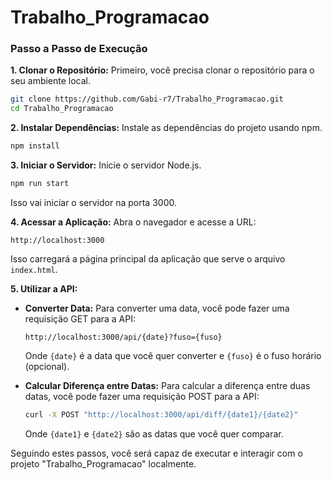 # Trabalho_Programacao

### Passo a Passo de Execução

**1. Clonar o Repositório:**
   Primeiro, você precisa clonar o repositório para o seu ambiente local.
   ```sh
   git clone https://github.com/Gabi-r7/Trabalho_Programacao.git
   cd Trabalho_Programacao
   ```

**2. Instalar Dependências:**
   Instale as dependências do projeto usando npm.
   ```sh
   npm install
   ```

**3. Iniciar o Servidor:**
   Inicie o servidor Node.js.
   ```sh
   npm run start
   ```
   Isso vai iniciar o servidor na porta 3000.

**4. Acessar a Aplicação:**
   Abra o navegador e acesse a URL:
   ```
   http://localhost:3000
   ```
   Isso carregará a página principal da aplicação que serve o arquivo `index.html`.

**5. Utilizar a API:**
   - **Converter Data:**
     Para converter uma data, você pode fazer uma requisição GET para a API:
     ```
     http://localhost:3000/api/{date}?fuso={fuso}
     ```
     Onde `{date}` é a data que você quer converter e `{fuso}` é o fuso horário (opcional).

   - **Calcular Diferença entre Datas:**
     Para calcular a diferença entre duas datas, você pode fazer uma requisição POST para a API:
     ```sh
     curl -X POST "http://localhost:3000/api/diff/{date1}/{date2}"
     ```
     Onde `{date1}` e `{date2}` são as datas que você quer comparar.

Seguindo estes passos, você será capaz de executar e interagir com o projeto "Trabalho_Programacao" localmente.